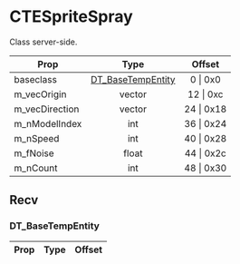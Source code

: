 # CTESpriteSpray
Class server-side.

|Prop|Type|Offset|
|---|:-:|:-:|
|baseclass|[DT_BaseTempEntity](#DT_BaseTempEntity)|0 \| 0x0|
|m_vecOrigin|vector|12 \| 0xc|
|m_vecDirection|vector|24 \| 0x18|
|m_nModelIndex|int|36 \| 0x24|
|m_nSpeed|int|40 \| 0x28|
|m_fNoise|float|44 \| 0x2c|
|m_nCount|int|48 \| 0x30|

## Recv

### DT_BaseTempEntity

|Prop|Type|Offset|
|---|:-:|:-:|
